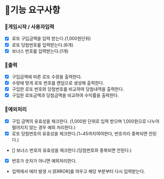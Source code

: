 # 🚀기능 요구사항

### 🧰게임시작 / 사용자입력

- [x] 로또 구입금액을 입력 받는다.(1,000원단위)
- [x] 로또 당첨번호를 입력받는다.(6개)
- [x] 보너스 번호를 입력받는다.(1개)

### 🧰출력

- [x] 구입금액에 따른 로또 수량을 출력한다.
- [x] 수량에 맞게 로또 번호를 랜덤으로 생성해 출력한다.
- [x] 구입한 로또 번호와 당첨번호를 비교하여 당첨내역을 출력한다.
- [x] 구입한 로또금액과 당첨금액을 비교하여 수익률을 출력한다.

### 🧰예외처리

- [x] 구입 금액의 유효성을 체크한다. (1,000원 단위로 입력 받으며 1,000원으로 나누어 떨어지지 않는 경우 예외 처리한다.)
- [x] 로또 당첨번호의 유효성을 체크한다.(1~45까지여야한다, 번호끼리 중복되면 안된다.)
- [] 보너스 번호의 유효성을 체크한다.(당첨번호와 중복되면 안된다.)
- [x] 번호가 숫자가 아니면 예외처리한다.
- 입력에서 에러 발생 시 [ERROR]를 띄우고 해당 부분부터 다시 입력받는다.
